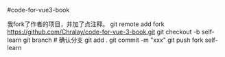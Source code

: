 #code-for-vue3-book

我fork了作者的项目，并加了点注释。
git remote add fork https://github.com/Chralay/code-for-vue-3-book.git
git checkout -b self-learn
git branch # 确认分支
git add .
git commit -m "xxx"
git push fork self-learn